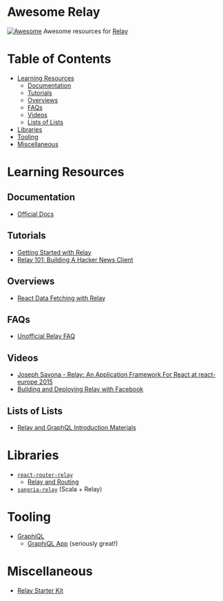 # Awesome Relay
[![Awesome](https://cdn.rawgit.com/sindresorhus/awesome/d7305f38d29fed78fa85652e3a63e154dd8e8829/media/badge.svg)](https://github.com/sindresorhus/awesome) Awesome resources for [Relay](https://github.com/relay/relay)

# Table of Contents
- [Learning Resources](https://github.com/expede/awesome-relay#learning-resources)
  - [Documentation](https://github.com/expede/awesome-relay#documentation)
  - [Tutorials](https://github.com/expede/awesome-relay#tutorials)
  - [Overviews](https://github.com/expede/awesome-relay#overviews)
  - [FAQs](https://github.com/expede/awesome-relay#faqs)
  - [Videos](https://github.com/expede/awesome-relay#videos)
  - [Lists of Lists](https://github.com/expede/awesome-relay#lists-of-lists)
- [Libraries](https://github.com/expede/awesome-relay#libraries)
- [Tooling](https://github.com/expede/awesome-relay#tooling)
- [Miscellaneous](https://github.com/expede/awesome-relay#miscellaneous)

# Learning Resources
## Documentation
- [Official Docs](https://facebook.github.io/relay/docs/getting-started.html#content)

## Tutorials
- [Getting Started with Relay](https://auth0.com/blog/2015/10/06/getting-started-with-relay/)
- [Relay 101: Building A Hacker News Client](https://medium.com/@clayallsopp/relay-101-building-a-hacker-news-client-bb8b2bdc76e6#.1i64q1pf9)

## Overviews
- [React Data Fetching with Relay](http://www.sitepoint.com/react-data-fetching-with-relay/)

## FAQs
- [Unofficial Relay FAQ](https://gist.github.com/wincent/598fa75e22bdfa44cf47)

## Videos
- [Joseph Savona - Relay: An Application Framework For React at react-europe 2015](https://www.youtube.com/watch?v=IrgHurBjQbg)
- [Building and Deploying Relay with Facebook](https://www.youtube.com/watch?v=Pxdgu2XIAAg)

## Lists of Lists
- [Relay and GraphQL Introduction Materials](https://quip.com/oLxzA1gTsJsE)

# Libraries
- [`react-router-relay`](https://github.com/relay-tools/react-router-relay)
  - [Relay and Routing](https://medium.com/@cpojer/relay-and-routing-36b5439bad9#.h91614i65)
- [`sangria-relay`](https://github.com/sangria-graphql/sangria-relay) (Scala + Relay)

# Tooling
- [GraphiQL](https://github.com/graphql/graphiql)
  - [GraphiQL App](https://github.com/skevy/graphiql-app) (seriously great!)

# Miscellaneous
- [Relay Starter Kit](https://github.com/relayjs/relay-starter-kit)
